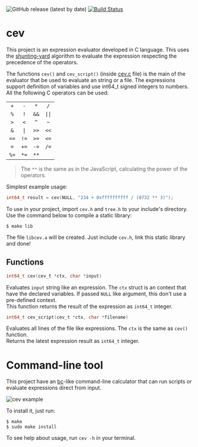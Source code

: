 ![GitHub release (latest by date)](https://img.shields.io/github/v/release/Silva97/cev)
[![Build Status](https://travis-ci.com/Silva97/cev.svg?token=xR3sEwSzqmn3DPAajsWE&branch=master)](https://travis-ci.com/Silva97/cev)

# cev
This project is an expression evaluator developed in C language. This uses the [shunting-yard] algorithm to evaluate the expression respecting the precedence of the operators.

The functions `cev()` and `cev_script()` (inside [cev.c] file) is the main of the evaluator that be used to evaluate an string or a file. The expressions support definition of variables and use int64_t signed integers to numbers. All the following C operators can be used:

|      |      |      |      |
| :--: | :--: | :--: | :--: |
| `+`  | `-`  | `*`  | `/`  |
| `%`  | `!`  | `&&` | `\|\|`|
| `>`  | `<`  | `^`  | `~`  |
| `&`  | `\|` | `>>` | `<<` |
| `==` | `!=` | `>=` | `<=` |
| `=`  | `+=` | `-=` | `/=` |
| `%=` | `*=` | `**` |      |

> The `**` is the same as in the JavaScript, calculating the power of the operators.

Simplest example usage:
```c
int64_t result = cev(NULL, "234 + 0xffffffffff / (0732 ** 3)");
```

To use in your project, import `cev.h` and `tree.h` to your include's directory. Use the command below to compile a static library:
```
$ make lib
```

The file `libcev.a` will be created. Just include `cev.h`, link this static library and done!

## Functions
```c
int64_t cev(cev_t *ctx, char *input)
```
Evaluates `input` string like an expression. The `ctx` struct is an context that have the declared variables. If passed `NULL` like argument, this don't use a pre-defined context.  
This function returns the result of the expression as `int64_t` integer.

```c
int64_t cev_script(cev_t *ctx, char *filename)
```
Evaluates all lines of the file like expressions. The `ctx` is the same as `cev()` function.  
Returns the latest expression result as `int64_t` integer.

# Command-line tool
This project have an [bc]-like command-line calculator that can run scripts or evaluate expressions
direct from input.

![cev example](https://i.imgur.com/D2UECtx.png)

To install it, just run:
```
$ make
$ sudo make install
```

To see help about usage, run `cev -h` in your terminal.

[shunting-yard]: https://en.wikipedia.org/wiki/Shunting-yard_algorithm
[cev.c]: https://github.com/Silva97/cev/blob/master/src/cev/cev.c
[bc]: http://man7.org/linux/man-pages/man1/bc.1p.html
